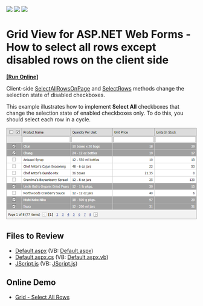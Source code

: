 <!-- default badges list -->
![](https://img.shields.io/endpoint?url=https://codecentral.devexpress.com/api/v1/VersionRange/128535298/13.1.4%2B)
[![](https://img.shields.io/badge/Open_in_DevExpress_Support_Center-FF7200?style=flat-square&logo=DevExpress&logoColor=white)](https://supportcenter.devexpress.com/ticket/details/E3996)
[![](https://img.shields.io/badge/📖_How_to_use_DevExpress_Examples-e9f6fc?style=flat-square)](https://docs.devexpress.com/GeneralInformation/403183)
<!-- default badges end -->

# Grid View for ASP.NET Web Forms - How to select all rows except disabled rows on the client side
<!-- run online -->
**[[Run Online]](https://codecentral.devexpress.com/e3996/)**
<!-- run online end -->

Client-side [SelectAllRowsOnPage](https://docs.devexpress.com/AspNet/js-ASPxClientGridView.SelectAllRowsOnPage) and [SelectRows](https://docs.devexpress.com/AspNet/js-ASPxClientGridView.SelectRows) methods change the selection state of disabled checkboxes. 

This example illustrates how to implement **Select All** checkboxes that change the selection state of enabled checkboxes only. To do this, you should select each row in a cycle.

![](grid.png)
## Files to Review

* [Default.aspx](./CS/WebSite/Default.aspx) (VB: [Default.aspx](./VB/WebSite/Default.aspx))
* [Default.aspx.cs](./CS/WebSite/Default.aspx.cs) (VB: [Default.aspx.vb](./VB/WebSite/Default.aspx.vb))
* [JScript.js](./CS/WebSite/Scripts/JScript.js) (VB: [JScript.js](./VB/WebSite/Scripts/JScript.js))

## Online Demo

* [Grid - Select All Rows](https://demos.devexpress.com/ASPxGridViewDemos/Selection/AdvancedSelection.aspx)
